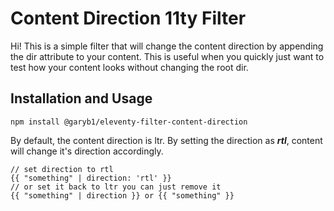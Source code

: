 # Content Direction 11ty Filter

Hi! This is a simple filter that will change the content direction by appending the dir attribute to your content. This is useful when you quickly just want to test how your content looks without changing the root dir.

## Installation and Usage

`npm install @garyb1/eleventy-filter-content-direction`

By default, the content direction is ltr. By setting the direction as **_rtl_**, content will change it's direction accordingly.

```
// set direction to rtl
{{ "something" | direction: 'rtl' }}
// or set it back to ltr you can just remove it
{{ "something" | direction }} or {{ "something" }}
```
